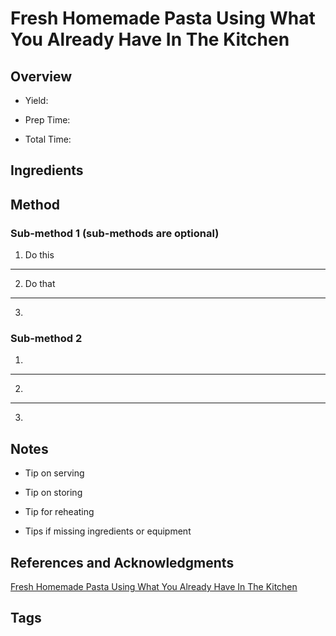 # Fresh Homemade Pasta Using What You Already Have In The Kitchen

## Overview

- Yield:

- Prep Time:

- Total Time:

## Ingredients



## Method

### Sub-method 1 (sub-methods are optional)

1. Do this
---
2. Do that
---
3.

### Sub-method 2

1.
---
2.
---
3.

## Notes

- Tip on serving

- Tip on storing

- Tip for reheating

- Tips if missing ingredients or equipment

## References and Acknowledgments

[Fresh Homemade Pasta Using What You Already Have In The Kitchen](http://www.gardenbetty.com/2014/12/fresh-homemade-pasta-using-what-you-already-have-in-the-kitchen/)

## Tags


